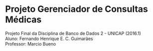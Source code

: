 # Projeto Gerenciador de Consultas Médicas
Projeto Final da Disciplina de Banco de Dados 2 - UNICAP (2016.1) <br />
Aluno: Fernando Henrique E. C. Guimarães <br />
Professor: Marcio Bueno

